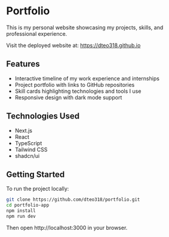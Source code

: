 # Portfolio

This is my personal website showcasing my projects, skills, and professional experience.

Visit the deployed website at: https://dteo318.github.io

## Features

- Interactive timeline of my work experience and internships
- Project portfolio with links to GitHub repositories
- Skill cards highlighting technologies and tools I use
- Responsive design with dark mode support

## Technologies Used

- Next.js
- React
- TypeScript
- Tailwind CSS
- shadcn/ui

## Getting Started

To run the project locally:

```bash
git clone https://github.com/dteo318/portfolio.git
cd portfolio-app
npm install
npm run dev
```

Then open http://localhost:3000 in your browser.
